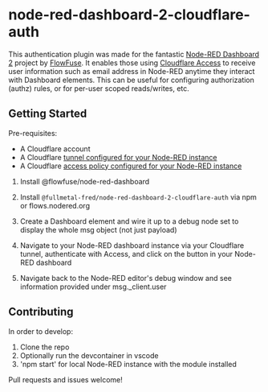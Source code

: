 # node-red-dashboard-2-cloudflare-auth

This authentication plugin was made for the fantastic [Node-RED Dashboard 2](https://github.com/FlowFuse/node-red-dashboard) project by [FlowFuse](https://github.com/FlowFuse). 
It enables those using [Cloudflare Access](https://www.cloudflare.com/zero-trust/products/access/) to receive user information such as email address in Node-RED anytime they interact with Dashboard elements. This can be useful for configuring authorization (authz) rules, or for per-user scoped reads/writes, etc. 

## Getting Started

Pre-requisites:
- A Cloudflare account
- A Cloudflare [tunnel configured for your Node-RED instance](https://developers.cloudflare.com/cloudflare-one/connections/connect-networks/get-started/create-remote-tunnel/)
- A Cloudflare [access policy configured for your Node-RED instance](https://developers.cloudflare.com/cloudflare-one/applications/configure-apps/self-hosted-apps/)

1. Install @flowfuse/node-red-dashboard 

2. Install `@fullmetal-fred/node-red-dashboard-2-cloudflare-auth` via npm or flows.nodered.org

3. Create a Dashboard element and wire it up to a debug node set to display the whole msg object (not just payload)

4. Navigate to your Node-RED dashboard instance via your Cloudflare tunnel, authenticate with Access, and click on the button in your Node-RED dashboard

5. Navigate back to the Node-RED editor's debug window and see information provided under msg._client.user


## Contributing

In order to develop:

1. Clone the repo
2. Optionally run the devcontainer in vscode
3. 'npm start' for local Node-RED instance with the module installed

Pull requests and issues welcome! 